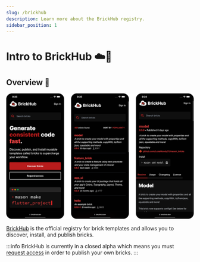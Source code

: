 ```yaml
---
slug: /brickhub
description: Learn more about the BrickHub registry.
sidebar_position: 1
---
```


# Intro to BrickHub ☁️🧱

## Overview 🚀

![BrickHub](/img/brickhub.png)

[BrickHub](https://brickhub.dev) is the official registry for brick templates and allows you to discover, install, and publish bricks.

:::info
BrickHub is currently in a closed alpha which means you must [request access](https://forms.gle/cG8XoR1wiVxPgyWW9) in order to publish your own bricks.
:::
